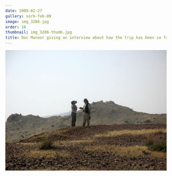 ```yaml
---
date: 2009-02-27
gallery: sorh-feb-09
image: img_3286.jpg
order: 16
thumbnail: img_3286-thumb.jpg
title: Doc Manoor giving an interview about how the trip has been so far
---
```


![Doc Manoor giving an interview about how the trip has been so far](./img_3286.jpg)